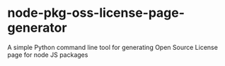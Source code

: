# node-pkg-oss-license-page-generator
A simple Python command line tool for generating Open Source License page for node JS packages
